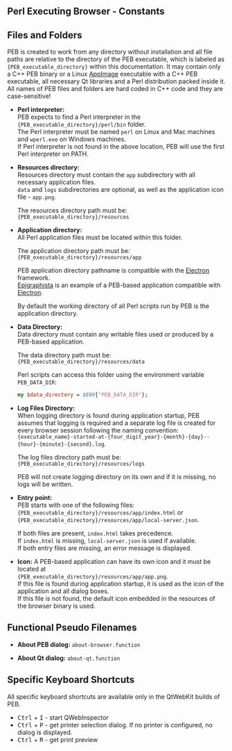 Perl Executing Browser - Constants
--------------------------------------------------------------------------------

## Files and Folders

PEB is created to work from any directory without installation and all file paths are relative to the directory of the PEB executable, which is labeled as ``{PEB_executable_directory}`` within this documentation. It may contain only a C++ PEB binary or a Linux [AppImage](https://appimage.org/) executable with a C++ PEB executable, all necessary Qt libraries and a Perl distribution packed inside it.  
All names of PEB files and folders are hard coded in C++ code and they are case-sensitive!  

* **Perl interpreter:**  
  PEB expects to find a Perl interpreter in the ``{PEB_executable_directory}/perl/bin`` folder.  
  The Perl interpreter must be named ``perl`` on Linux and Mac machines and ``wperl.exe`` on Windows machines.  
  If Perl interpreter is not found in the above location, PEB will use the first Perl interpreter on PATH.  

* **Resources directory:**  
  Resources directory must contain the ``app`` subdirectory with all necessary application files.  
  ``data`` and ``logs`` subdirectories are optional, as well as the application icon file - ``app.png``.  

  The resources directory path must be: ``{PEB_executable_directory}/resources``  

* **Application directory:**  
  All Perl application files must be located within this folder.  

  The application directory path must be: ``{PEB_executable_directory}/resources/app``  

  PEB application directory pathname is compatible with the [Electron](http://electron.atom.io/) framework.  
  [Epigraphista](https://github.com/ddmitov/epigraphista) is an example of a PEB-based application compatible with [Electron](http://electron.atom.io/).  

  By default the working directory of all Perl scripts run by PEB is the application directory.  

* **Data Directory:**  
  Data directory must contain any writable files used or produced by a PEB-based application.  

  The data directory path must be: ``{PEB_executable_directory}/resources/data``  

  Perl scripts can access this folder using the environment variable ``PEB_DATA_DIR``:

  ```perl
  my $data_directory = $ENV{'PEB_DATA_DIR'};
  ```
<a name="log-files-directory"></a>
* **Log Files Directory:**  
  When logging directory is found during application startup, PEB assumes that logging is required and a separate log file is created for every browser session following the naming convention:  
  ``{executable_name}-started-at-{four_digit_year}-{month}-{day}--{hour}-{minute}-{second}.log``.  

  The log files directory path must be: ``{PEB_executable_directory}/resources/logs``  

  PEB will not create logging directory on its own and if it is missing, no logs will be written.

* **Entry point:**  
  PEB starts with one of the following files:  
  ``{PEB_executable_directory}/resources/app/index.html`` or  
  ``{PEB_executable_directory}/resources/app/local-server.json``.  

  If both files are present, ``index.html`` takes precedence.  
  If ``index.html`` is missing, ``local-server.json`` is used if available.  
  If both entry files are missing, an error message is displayed.  

<a name="icon"></a>
* **Icon:**
  A PEB-based application can have its own icon and it must be located at  
  ``{PEB_executable_directory}/resources/app/app.png``.  
  If this file is found during application startup, it is used as the icon of the application and all dialog boxes.  
  If this file is not found, the default icon embedded in the resources of the browser binary is used.

## Functional Pseudo Filenames
* **About PEB dialog:** ``about-browser.function``

* **About Qt dialog:** ``about-qt.function``

## Specific Keyboard Shortcuts
All specific keyboard shortcuts are available only in the QtWebKit builds of PEB.
* <kbd>Ctrl</kbd> + <kbd>I</kbd> - start QWebInspector
* <kbd>Ctrl</kbd> + <kbd>P</kbd> - get printer selection dialog. If no printer is configured, no dialog is displayed.
* <kbd>Ctrl</kbd> + <kbd>R</kbd> - get print preview
